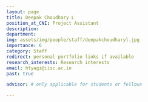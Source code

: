 ```yaml
---
layout: page
title: Deepak Choudhary L
position_at_CNI: Project Assistant
description: 
department:
img: assets/img/people/staff/deepakchoudharyl.jpg
importance: 6
category: Staff
redirect: personal portfolio links if available
research_interests: Research interests
email: htyagi@iisc.ac.in
past: true

advisor: # only applicable for students or fellows

---
```


